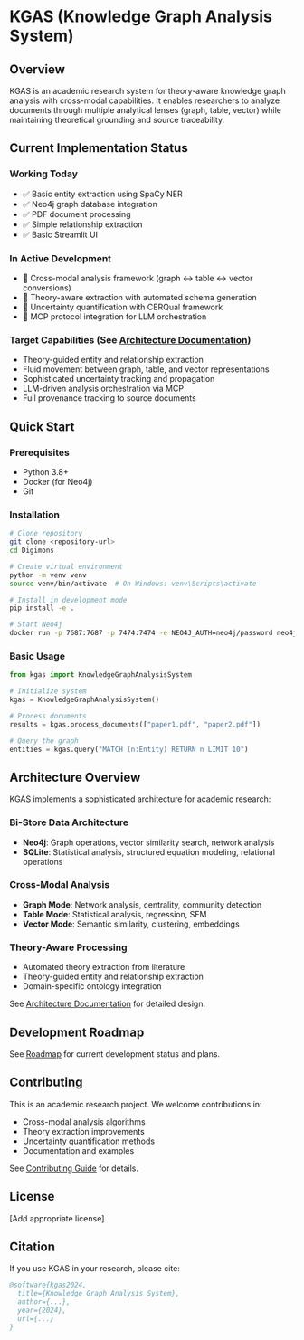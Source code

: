 # KGAS (Knowledge Graph Analysis System)

## Overview

KGAS is an academic research system for theory-aware knowledge graph analysis with cross-modal capabilities. It enables researchers to analyze documents through multiple analytical lenses (graph, table, vector) while maintaining theoretical grounding and source traceability.

## Current Implementation Status

### Working Today
- ✅ Basic entity extraction using SpaCy NER
- ✅ Neo4j graph database integration
- ✅ PDF document processing
- ✅ Simple relationship extraction
- ✅ Basic Streamlit UI

### In Active Development
- 🚧 Cross-modal analysis framework (graph ↔ table ↔ vector conversions)
- 🚧 Theory-aware extraction with automated schema generation
- 🚧 Uncertainty quantification with CERQual framework
- 🚧 MCP protocol integration for LLM orchestration

### Target Capabilities (See [Architecture Documentation](docs/architecture/))
- Theory-guided entity and relationship extraction
- Fluid movement between graph, table, and vector representations
- Sophisticated uncertainty tracking and propagation
- LLM-driven analysis orchestration via MCP
- Full provenance tracking to source documents

## Quick Start

### Prerequisites
- Python 3.8+
- Docker (for Neo4j)
- Git

### Installation
```bash
# Clone repository
git clone <repository-url>
cd Digimons

# Create virtual environment
python -m venv venv
source venv/bin/activate  # On Windows: venv\Scripts\activate

# Install in development mode
pip install -e .

# Start Neo4j
docker run -p 7687:7687 -p 7474:7474 -e NEO4J_AUTH=neo4j/password neo4j:latest
```

### Basic Usage
```python
from kgas import KnowledgeGraphAnalysisSystem

# Initialize system
kgas = KnowledgeGraphAnalysisSystem()

# Process documents
results = kgas.process_documents(["paper1.pdf", "paper2.pdf"])

# Query the graph
entities = kgas.query("MATCH (n:Entity) RETURN n LIMIT 10")
```

## Architecture Overview

KGAS implements a sophisticated architecture for academic research:

### Bi-Store Data Architecture
- **Neo4j**: Graph operations, vector similarity search, network analysis
- **SQLite**: Statistical analysis, structured equation modeling, relational operations

### Cross-Modal Analysis
- **Graph Mode**: Network analysis, centrality, community detection
- **Table Mode**: Statistical analysis, regression, SEM
- **Vector Mode**: Semantic similarity, clustering, embeddings

### Theory-Aware Processing
- Automated theory extraction from literature
- Theory-guided entity and relationship extraction
- Domain-specific ontology integration

See [Architecture Documentation](docs/architecture/ARCHITECTURE.md) for detailed design.

## Development Roadmap

See [Roadmap](docs/planning/roadmap.md) for current development status and plans.

## Contributing

This is an academic research project. We welcome contributions in:
- Cross-modal analysis algorithms
- Theory extraction improvements
- Uncertainty quantification methods
- Documentation and examples

See [Contributing Guide](docs/development/contributing/CONTRIBUTING.md) for details.

## License

[Add appropriate license]

## Citation

If you use KGAS in your research, please cite:
```bibtex
@software{kgas2024,
  title={Knowledge Graph Analysis System},
  author={...},
  year={2024},
  url={...}
}
```
